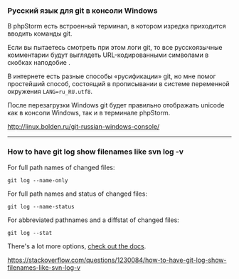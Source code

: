 ### Русский язык для git в консоли Windows
В phpStorm есть встроенный терминал, в котором изредка приходится вводить команды git.

Если вы пытаетесь смотреть при этом логи git, то все русскоязычные комментарии будут выглядеть URL-кодированными символами в скобках наподобие  <C8><ED><E8><F6><E8><E0><EB><E8><E7><E0><F6><E8><FF> <EF><F0><EE><E5><EA><F2><E0>.

В интернете есть разные способы «русификации» git, но мне помог простейший способ, состоящий в прописывании в системе переменной окружения `LANG=ru_RU.utf8`.

После перезагрузки Windows git будет правильно отображать unicode как в консоли Windows, так и в терминале phpStorm.  

http://linux.bolden.ru/git-russian-windows-console/

---
### How to have git log show filenames like svn log -v

For full path names of changed files:

`git log --name-only`

For full path names and status of changed files:

`git log --name-status`

For abbreviated pathnames and a diffstat of changed files:

`git log --stat`

There's a lot more options, [check out the docs](https://git-scm.com/docs/git-log).

https://stackoverflow.com/questions/1230084/how-to-have-git-log-show-filenames-like-svn-log-v
